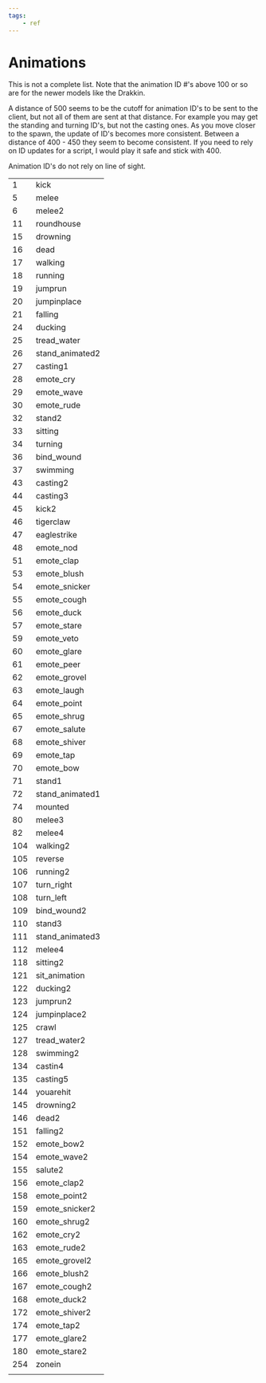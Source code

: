 ```yaml
---
tags:
    - ref
---
```

# Animations

This is not a complete list. Note that the animation ID \#'s above 100 or so are for the newer models like the Drakkin.

A distance of 500 seems to be the cutoff for animation ID's to be sent to the client, but not all of them are sent at that distance. For example you may get the standing and turning ID's, but not the casting ones. As you move closer to the spawn, the update of ID's becomes more consistent. Between a distance of 400 - 450 they seem to become consistent. If you need to rely on ID updates for a script, I would play it safe and stick with 400.

Animation ID's do not rely on line of sight.

|  |  |
| :--- | :--- |
| 1 | kick |
| 5 | melee |
| 6 | melee2 |
| 11 | roundhouse |
| 15 | drowning |
| 16 | dead |
| 17 | walking |
| 18 | running |
| 19 | jumprun |
| 20 | jumpinplace |
| 21 | falling |
| 24 | ducking |
| 25 | tread\_water |
| 26 | stand\_animated2 |
| 27 | casting1 |
| 28 | emote\_cry |
| 29 | emote\_wave |
| 30 | emote\_rude |
| 32 | stand2 |
| 33 | sitting |
| 34 | turning |
| 36 | bind\_wound |
| 37 | swimming |
| 43 | casting2 |
| 44 | casting3 |
| 45 | kick2 |
| 46 | tigerclaw |
| 47 | eaglestrike |
| 48 | emote\_nod |
| 51 | emote\_clap |
| 53 | emote\_blush |
| 54 | emote\_snicker |
| 55 | emote\_cough |
| 56 | emote\_duck |
| 57 | emote\_stare |
| 59 | emote\_veto |
| 60 | emote\_glare |
| 61 | emote\_peer |
| 62 | emote\_grovel |
| 63 | emote\_laugh |
| 64 | emote\_point |
| 65 | emote\_shrug |
| 67 | emote\_salute |
| 68 | emote\_shiver |
| 69 | emote\_tap |
| 70 | emote\_bow |
| 71 | stand1 |
| 72 | stand\_animated1 |
| 74 | mounted |
| 80 | melee3 |
| 82 | melee4 |
| 104 | walking2 |
| 105 | reverse |
| 106 | running2 |
| 107 | turn\_right |
| 108 | turn\_left |
| 109 | bind\_wound2 |
| 110 | stand3 |
| 111 | stand\_animated3 |
| 112 | melee4 |
| 118 | sitting2 |
| 121 | sit\_animation |
| 122 | ducking2 |
| 123 | jumprun2 |
| 124 | jumpinplace2 |
| 125 | crawl |
| 127 | tread\_water2 |
| 128 | swimming2 |
| 134 | castin4 |
| 135 | casting5 |
| 144 | youarehit |
| 145 | drowning2 |
| 146 | dead2 |
| 151 | falling2 |
| 152 | emote\_bow2 |
| 154 | emote\_wave2 |
| 155 | salute2 |
| 156 | emote\_clap2 |
| 158 | emote\_point2 |
| 159 | emote\_snicker2 |
| 160 | emote\_shrug2 |
| 162 | emote\_cry2 |
| 163 | emote\_rude2 |
| 165 | emote\_grovel2 |
| 166 | emote\_blush2 |
| 167 | emote\_cough2 |
| 168 | emote\_duck2 |
| 172 | emote\_shiver2 |
| 174 | emote\_tap2 |
| 177 | emote\_glare2 |
| 180 | emote\_stare2 |
| 254 | zonein |
|  |  |


